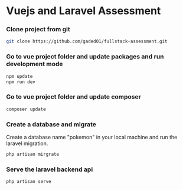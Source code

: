 # Vuejs and Laravel Assessment

### Clone project from git

```bash
git clone https://github.com/gaded01/fullstack-assessment.git
```

### Go to vue project folder and update packages and run development mode

```bash
npm update
npm run dev
```

### Go to vue project folder and update composer

```bash
composer update 
```
### Create a database and migrate

Create a database name "pokemon" in your local machine and run the laravel migration.

```bash
php artisan mirgrate
```

### Serve the laravel backend api

```bash
php artisan serve
```

